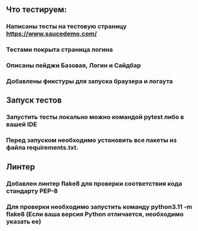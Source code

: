 ## Что тестируем:

### Написаны тесты на тестовую страницу https://www.saucedemo.com/ 
### Тестами покрыта страница логина
### Описаны пейджи Базовая, Логин и Сайдбар
### Добавлены фикстуры для запуска браузера и логаута

##
## Запуск тестов
### Запустить тесты локально можно командой pytest либо в вашей IDE
### Перед запуском необходимо установить все пакеты из файла requirements.txt.

##
## Линтер
### Добавлен линтер flake8 для проверки соответствия кода стандарту PEP-8
### Для проверки необходимо запустить команду python3.11 -m flake8 (Если ваша версия Python отличается, необходимо указать ее)



